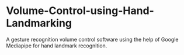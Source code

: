 # Volume-Control-using-Hand-Landmarking
A gesture recognition volume control software using the help of Google Mediapipe for hand landmark recognition.
